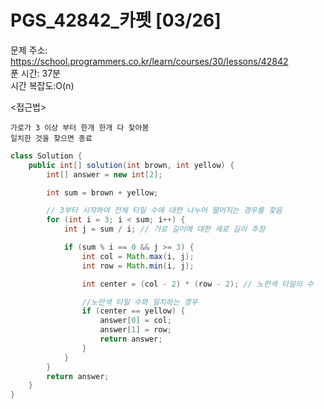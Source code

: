 #  PGS_42842_카펫 [03/26] </br>
문제 주소: https://school.programmers.co.kr/learn/courses/30/lessons/42842 </br>
푼 시간: 37분 </br>
시간 복잡도:O(n) </br>

<접근법>
```
가로가 3 이상 부터 한개 한개 다 찾아봄
일치한 것을 찾으면 종료
```


```java
class Solution {
    public int[] solution(int brown, int yellow) {
        int[] answer = new int[2];

        int sum = brown + yellow;

        // 3부터 시작하여 전체 타일 수에 대한 나누어 떨어지는 경우를 찾음
        for (int i = 3; i < sum; i++) {
            int j = sum / i; // 가로 길이에 대한 세로 길이 추정

            if (sum % i == 0 && j >= 3) {
                int col = Math.max(i, j);
                int row = Math.min(i, j);

                int center = (col - 2) * (row - 2); // 노란색 타일의 수

                //노란색 타일 수와 일치하는 경우
                if (center == yellow) {
                    answer[0] = col;
                    answer[1] = row;
                    return answer;
                }
            }
        }
        return answer;
    }
}
```